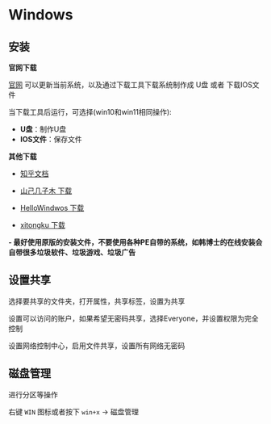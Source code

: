 # Windows

## 安装

**官网下载**

[官网](https://www.microsoft.com/zh-cn/software-download/windows10) 可以更新当前系统，以及通过下载工具下载系统制作成 U盘 或者 下载IOS文件


当下载工具后运行，可选择(win10和win11相同操作):

- **U盘**：制作U盘
- **IOS文件**：保存文件


**其他下载**

- [知乎文档](https://www.zhihu.com/search?type=content&q=windows%20%E5%8E%9F%E7%89%88%E4%B8%8B%E8%BD%BD)
  
- [山己几子木 下载](https://msdn.sjjzm.com/win10.html)
- [HelloWindwos 下载](https://www.hellowindows.cn/)
- [xitongku 下载](https://link.zhihu.com/?target=https%3A//www.xitongku.com/)


**- 最好使用原版的安装文件，不要使用各种PE自带的系统，如韩博士的在线安装会自带很多垃圾软件、垃圾游戏、垃圾广告**



## 设置共享

选择要共享的文件夹，打开属性，共享标签，设置为共享

设置可以访问的账户，如果希望无密码共享，选择Everyone，并设置权限为完全控制

设置网络控制中心，启用文件共享，设置所有网络无密码



## 磁盘管理

进行分区等操作

右键 `WIN` 图标或者按下 `win+x` -> 磁盘管理
